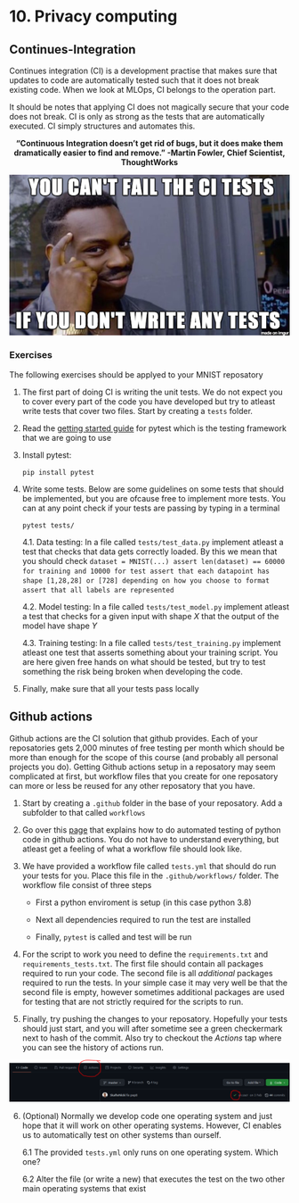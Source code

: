# 10. Privacy computing

## Continues-Integration

Continues integration (CI) is a development practise that makes sure that updates to code 
are automatically tested such that it does not break existing code. When we look at MLOps,
CI belongs to the operation part. 

It should be notes that applying CI does not magically secure that your code does not break.
CI is only as strong as the tests that are automatically executed. CI simply structures and
automates this.

<p align="center">
<b> “Continuous Integration doesn’t get rid of bugs, but it does make them dramatically easier to find and remove.” -Martin Fowler, Chief Scientist, ThoughtWorks </b>
</p>

![ci](../figures/ci.png)

### Exercises

The following exercises should be applyed to your MNIST reposatory

1. The first part of doing CI is writing the unit tests. We do not expect you to cover every part
   of the code you have developed but try to atleast write tests that cover two files. Start by
   creating a `tests` folder.

2. Read the [getting started guide](https://docs.pytest.org/en/6.2.x/getting-started.html) for pytest
   which is the testing framework that we are going to use
   
3. Install pytest:

   ```
   pip install pytest
   ```
   
4. Write some tests. Below are some guidelines on some tests that should be implemented, but
   you are ofcause free to implement more tests. You can at any point check if your tests are
   passing by typing in a terminal
   
   ```
   pytest tests/
   ```

   4.1. Data testing: In a file called `tests/test_data.py` implement atleast a test that
        checks that data gets correctly loaded. By this we mean that you should check
        ```
        dataset = MNIST(...)
        assert len(dataset) == 60000 for training and 10000 for test
        assert that each datapoint has shape [1,28,28] or [728] depending on how you choose to format
        assert that all labels are represented
        ```

   4.2. Model testing: In a file called `tests/test_model.py` implement atleast a test that
        checks for a given input with shape *X* that the output of the model have shape *Y*
        
   4.3. Training testing: In a file called `tests/test_training.py` implement atleast one test
        that asserts something about your training script. You are here given free hands on what
        should be tested, but try to test something the risk being broken when developing the code.

5. Finally, make sure that all your tests pass locally

## Github actions
Github actions are the CI solution that github provides. Each of your reposatories gets 2,000 minutes of free 
testing per month which should be more than enough for the scope of this course (and probably all personal 
projects you do). Getting Github actions setup in a reposatory may seem complicated at first, but workflow
files that you create for one reposatory can more or less be reused for any other reposatory that you have.

1. Start by creating a `.github` folder in the base of your reposatory. Add a subfolder to that called `workflows`

2. Go over this [page](https://docs.github.com/en/actions/guides/building-and-testing-python) that explains
   how to do automated testing of python code in github actions. You do not have to understand everything,
   but atleast get a feeling of what a workflow file should look like.
   
3. We have provided a workflow file called `tests.yml` that should do run your tests for you. Place this file
   in the `.github/workflows/` folder. The workflow file consist of three steps
   
   * First a python enviroment is setup (in this case python 3.8)
   
   * Next all dependencies required to run the test are installed
   
   * Finally, `pytest` is called and test will be run

4. For the script to work you need to define the `requirements.txt` and `requirements_tests.txt`. The first
   file should contain all packages required to run your code. The second file is all *additional*  packages
   required to run the tests. In your simple case it may very well be that the second file is empty, however
   sometimes additional packages are used for testing that are not strictly required for the scripts to run.
   
5. Finally, try pushing the changes to your reposatory. Hopefully your tests should just start, and you will
   after sometime see a green checkermark next to hash of the commit. Also try to checkout the *Actions*  tap
   where you can see the history of actions run.

![action](../figures/action.PNG)

6. (Optional) Normally we develop code one operating system and just hope that it will work on other operating
   systems. However, CI enables us to automatically test on other systems than ourself.
   
   6.1 The provided `tests.yml` only runs on one operating system. Which one?
   
   6.2 Alter the file (or write a new) that executes the test on the two other main operating systems that exist
